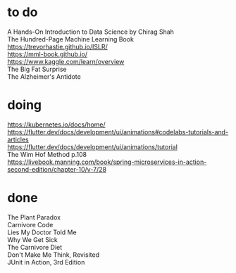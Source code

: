 # to do    
A Hands-On Introduction to Data Science by Chirag Shah  
The Hundred-Page Machine Learning Book  
https://trevorhastie.github.io/ISLR/  
https://mml-book.github.io/  
https://www.kaggle.com/learn/overview  
The Big Fat Surprise  
The Alzheimer's Antidote  
# doing
https://kubernetes.io/docs/home/  
https://flutter.dev/docs/development/ui/animations#codelabs-tutorials-and-articles  
https://flutter.dev/docs/development/ui/animations/tutorial    
The Wim Hof Method p.108  
https://livebook.manning.com/book/spring-microservices-in-action-second-edition/chapter-10/v-7/28  
# done
The Plant Paradox  
Carnivore Code  
Lies My Doctor Told Me  
Why We Get Sick  
The Carnivore Diet  
Don't Make Me Think, Revisited  
JUnit in Action, 3rd Edition   
